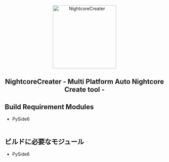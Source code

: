 <div align="center">
	<a href="https://github.com/CrossDarkrix/NightcoreCreater">
	<img width="200px" height="200px" alt="NightcoreCreater" src="https://raw.githubusercontent.com/CrossDarkrix/NightcoreCreater/main/image/NightcoreCreaterIcon"></a>
</div>

<h2 align="center">NightcoreCreater - Multi Platform Auto Nightcore Create tool -</h2>
<div>
	<h2>Build Requirement Modules</h2>
	<ul>
		<li>PySide6</li><br>
	</ul>
</div>
<div>
	<h2>ビルドに必要なモジュール</h2>
	<ul>
		<li>PySide6</li><br>
	</ul>
</div>
